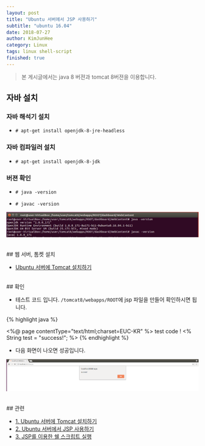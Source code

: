 ```yaml
---
layout: post
title: "Ubuntu 서버에서 JSP 사용하기"
subtitle: "ubuntu 16.04"
date: 2018-07-27
author: KimJunHee
category: Linux
tags: linux shell-script
finished: true
---
```


> 본 게시글에서는 java 8 버젼과  tomcat 8버젼을 이용합니다.

## 자바 설치

### 자바 해석기 설치

* ```# apt-get install openjdk-8-jre-headless```

### 자바 컴파일러 설치

* ```# apt-get install openjdk-8-jdk```

### 버젼 확인

* ```# java -version```

* ```# javac -version```

![tomcat](/img/linux/3/1.png)

<br/>
## 웹 서버, 톰켓 설치

* [Ubuntu 서버에 Tomcat 설치하기](https://wnsgml972.github.io/linux/ubuntu-tomcat.html)

<br/>
## 확인

* 테스트 코드 입니다. ```/tomcat8/webapps/ROOT```에 jsp 파일을 만들어 확인하시면 됩니다.

{% highlight java %}
<html>
<%@ page contentType="text/html;charset=EUC-KR" %>
<span>test code ! </span>
<%
	String test = "success!";
%>
<script>
	alert('<%=test%>');
</script>
</html>
{% endhighlight %}

* 다음 화면이 나오면 성공입니다.

![tomcat](/img/linux/3/2.png)

<br/>
## 관련

* [1. Ubuntu 서버에 Tomcat 설치하기  ](https://wnsgml972.github.io/linux/ubuntu-tomcat.html)
* [2. Ubuntu 서버에서 JSP 사용하기 ](https://wnsgml972.github.io/linux/linux_jsp.html)
* [3. JSP를 이용한 쉘 스크립트 실행 ](https://wnsgml972.github.io/linux/linux_shell-script.html)
